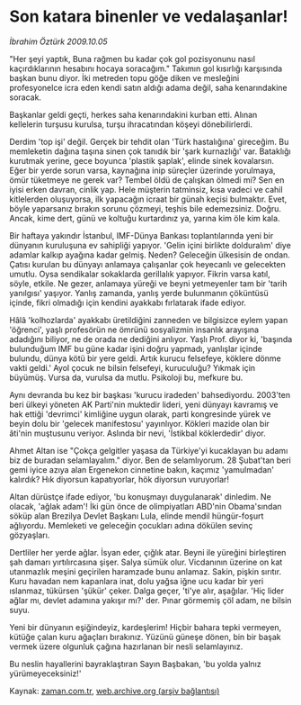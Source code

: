 # Son katara binenler ve vedalaşanlar!

*İbrahim Öztürk 2009.10.05*

<tr><td class="metin" colspan="2" style="padding-top: 20px; padding-left: 5px; padding-right: 10px;">"Her şeyi yaptık, Buna rağmen bu kadar çok gol pozisyonunu nasıl kaçırdıklarının hesabını hocaya soracağım." Takımın gol kısırlığı karşısında başkan bunu diyor. İki metreden topu göğe diken ve mesleğini profesyonelce icra eden kendi satın aldığı adama değil, saha kenarındakine soracak.</td></tr><tr><td class="metin" colspan="2" style="padding-top: 20px; padding-left: 5px; padding-right: 10px;"><p>Başkanlar geldi geçti, herkes saha kenarındakini kurban etti. Alınan kellelerin turşusu kurulsa, turşu ihracatından köşeyi dönebilirlerdi.
<p>Derdim 'top işi' değil. Gerçek bir tehdit olan 'Türk hastalığına' gireceğim. Bu memleketin dağına taşına sinen çok tanıdık bir 'şark kurnazlığı' var. Bataklığı kurutmak yerine, gece boyunca 'plastik şaplak', elinde sinek kovalarsın. Eğer bir yerde sorun varsa, kaynağına inip süreçler üzerinde yorulmaya, ömür tüketmeye ne gerek var? Tembel öldü de çalışkan ölmedi mi? Sen en iyisi erken davran, cinlik yap. Hele müşterin tatminsiz, kısa vadeci ve cahil kitlelerden oluşuyorsa, ilk yapacağın icraat bir günah keçisi bulmaktır. Evet, böyle yaparsanız bırakın sorunu çözmeyi, teşhis bile edemezsiniz. Doğru. Ancak, kime dert, günü ve koltuğu kurtardınız ya, yarına kim öle kim kala.
<p>Bir haftaya yakındır İstanbul, IMF-Dünya Bankası toplantılarında yeni bir dünyanın kuruluşuna ev sahipliği yapıyor. 'Gelin içini birlikte dolduralım' diye adamlar kalkıp ayağına kadar gelmiş. Neden? Geleceğin ülkesisin de ondan. Çatısı kurulan bu dünyayı anlamaya çalışanlar çok heyecanlı ve gelecekten umutlu. Oysa sendikalar sokaklarda gerillalık yapıyor. Fikrin varsa katıl, söyle, etkile. Ne gezer, anlamaya yüreği ve beyni yetmeyenler tam bir 'tarih yanılgısı' yaşıyor. Yanlış zamanda, yanlış yerde bulunmanın çöküntüsü içinde, fikri olmadığı için kendini ayakkabı fırlatarak ifade ediyor.
<p>Hâlâ 'kolhozlarda' ayakkabı üretildiğini zanneden ve bilgisizce eylem yapan 'öğrenci', yaşlı profesörün ne ömrünü sosyalizmin insanlık arayışına adadığını biliyor, ne de orada ne dediğini anlıyor. Yaşlı Prof. diyor ki, 'başında bulunduğum IMF bu güne kadar işini doğru yapmadı, yanlışlar içinde bulundu, dünya kötü bir yere geldi. Artık kurucu felsefeye, köklere dönme vakti geldi.' Ayol çocuk ne bilsin felsefeyi, kuruculuğu? Yıkmak için büyümüş. Vursa da, vurulsa da mutlu. Psikoloji bu, mefkure bu.
<p>Aynı devranda bu kez bir başkası 'kurucu iradeden' bahsediyordu. 2003'ten beri ülkeyi yöneten AK Parti'nin muktedir lideri, yeni dünyayı kavramış ve hak ettiği 'devrimci' kimliğine uygun olarak, parti kongresinde yürek ve beyin dolu bir 'gelecek manifestosu' yayınlıyor. Kökleri mazide olan bir âti'nin muştusunu veriyor. Aslında bir nevi, 'İstikbal köklerdedir' diyor.
<p>Ahmet Altan ise "Çokça gelgitler yaşasa da Türkiye'yi kucaklayan bu adamı biz de buradan selamlayalım." diyor. Ben de selamlıyorum. 28 Şubat'tan beri gemi iyice azıya alan Ergenekon cinnetine bakın, kaçımız 'yamulmadan' kalırdık? Hık diyorsun kapatıyorlar, hök diyorsun vuruyorlar! 
<p>Altan dürüstçe ifade ediyor, 'bu konuşmayı duygulanarak' dinledim. Ne olacak, 'ağlak adam'! İki gün önce de olimpiyatları ABD'nin Obama'sından söküp alan Brezilya Devlet Başkanı Lula, elinde mendil hüngür-foşurt ağlıyordu. Memleketi ve geleceğin çocukları adına dökülen sevinç gözyaşları. 
<p>Dertliler her yerde ağlar. İsyan eder, çığlık atar. Beyni ile yüreğini birleştiren şah damarı yırtılırcasına şişer. Salya sümük olur. Vicdanının üzerine on kat utanmazlık meşini geçirilen haramzade bunu anlamaz. Sakin, pişkin sırıtır. Kuru havadan nem kapanlara inat, dolu yağsa iğne ucu kadar bir yeri ıslanmaz, tükürsen 'şükür' çeker. Dalga geçer, 'ti'ye alır, aşağılar. 'Hiç lider ağlar mı, devlet adamına yakışır mı?' der. Pınar görmemiş çöl adam, ne bilsin suyu. 
<p>Yeni bir dünyanın eşiğindeyiz, kardeşlerim! Hiçbir bahara tepki vermeyen, kütüğe çalan kuru ağaçları bırakınız. Yüzünü güneşe dönen, bin bir başak vermek üzere olgunluk çağına hazırlanan bir nesli selamlayınız. 
<p>Bu neslin hayallerini bayraklaştıran Sayın Başbakan, 'bu yolda yalnız yürümeyeceksiniz!'<br/></p></p></p></p></p></p></p></p></p></p></td></tr>

Kaynak: [zaman.com.tr](http://zaman.com.tr/yazar.do?yazino=899320), [web.archive.org (arşiv bağlantısı)](http://web.archive.org/web/20091103011203/http://www.zaman.com.tr:80/yazar.do?yazino=899320)
